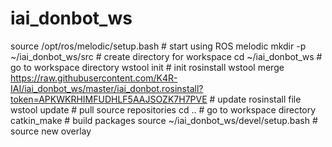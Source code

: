 # iai_donbot_ws

source /opt/ros/melodic/setup.bash          # start using ROS melodic
mkdir -p ~/iai_donbot_ws/src                # create directory for workspace
cd ~/iai_donbot_ws                          # go to workspace directory
wstool init                                 # init rosinstall
wstool merge https://raw.githubusercontent.com/K4R-IAI/iai_donbot_ws/master/iai_donbot.rosinstall?token=APKWKRHIMFUDHLF5AAJSOZK7H7PVE
                                            # update rosinstall file
wstool update                               # pull source repositories
cd ..                                       # go to workspace directory
catkin_make                                 # build packages
source ~/iai_donbot_ws/devel/setup.bash     # source new overlay
